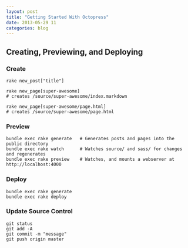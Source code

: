 ```yaml
---
layout: post
title: "Getting Started With Octopress"
date: 2013-05-29 11 
categories: blog
---
```


## Creating, Previewing, and Deploying 

### Create

    rake new_post["title"]

    rake new_page[super-awesome]
    # creates /source/super-awesome/index.markdown

    rake new_page[super-awesome/page.html]
    # creates /source/super-awesome/page.html

### Preview

    bundle exec rake generate   # Generates posts and pages into the public directory
    bundle exec rake watch      # Watches source/ and sass/ for changes and regenerates
    bundle exec rake preview    # Watches, and mounts a webserver at http://localhost:4000

### Deploy

    bundle exec rake generate
    bundle exec rake deploy

### Update Source Control

    git status
    git add -A
    git commit -m "message"    
    git push origin master